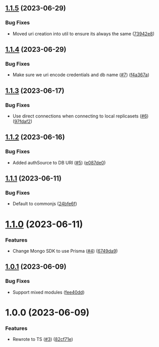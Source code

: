## [1.1.5](https://github.com/kapetacom/sdk-nodejs-nosql-mongodb/compare/v1.1.4...v1.1.5) (2023-06-29)


### Bug Fixes

* Moved uri creation into util to ensure its always the same ([73942e8](https://github.com/kapetacom/sdk-nodejs-nosql-mongodb/commit/73942e82ad035c1912801971d85dd04f33d8be0f))

## [1.1.4](https://github.com/kapetacom/sdk-nodejs-nosql-mongodb/compare/v1.1.3...v1.1.4) (2023-06-29)


### Bug Fixes

* Make sure we uri encode credentials and db name ([#7](https://github.com/kapetacom/sdk-nodejs-nosql-mongodb/issues/7)) ([f4a367a](https://github.com/kapetacom/sdk-nodejs-nosql-mongodb/commit/f4a367a45743189672a0260dd81dcd9a2f2abdfa))

## [1.1.3](https://github.com/kapetacom/sdk-nodejs-nosql-mongodb/compare/v1.1.2...v1.1.3) (2023-06-17)


### Bug Fixes

* Use direct connections when connecting to local replicasets ([#6](https://github.com/kapetacom/sdk-nodejs-nosql-mongodb/issues/6)) ([97fdaf2](https://github.com/kapetacom/sdk-nodejs-nosql-mongodb/commit/97fdaf2d641644c53ce03d91b913af73a63fa773))

## [1.1.2](https://github.com/kapetacom/sdk-nodejs-nosql-mongodb/compare/v1.1.1...v1.1.2) (2023-06-16)


### Bug Fixes

* Added authSource to DB URI ([#5](https://github.com/kapetacom/sdk-nodejs-nosql-mongodb/issues/5)) ([e087de0](https://github.com/kapetacom/sdk-nodejs-nosql-mongodb/commit/e087de0b4f3fa265635cb1fc27f5053ad51806e9))

## [1.1.1](https://github.com/kapetacom/sdk-nodejs-nosql-mongodb/compare/v1.1.0...v1.1.1) (2023-06-11)


### Bug Fixes

* Default to commonjs ([24bfe6f](https://github.com/kapetacom/sdk-nodejs-nosql-mongodb/commit/24bfe6f699875da2342b74ffc6a6226ae31f971d))

# [1.1.0](https://github.com/kapetacom/sdk-nodejs-nosql-mongodb/compare/v1.0.1...v1.1.0) (2023-06-11)


### Features

* Change Mongo SDK to use Prisma ([#4](https://github.com/kapetacom/sdk-nodejs-nosql-mongodb/issues/4)) ([6749da9](https://github.com/kapetacom/sdk-nodejs-nosql-mongodb/commit/6749da933cd5c8a67eb5f2884ccac32f6114b846))

## [1.0.1](https://github.com/kapetacom/sdk-nodejs-nosql-mongodb/compare/v1.0.0...v1.0.1) (2023-06-09)


### Bug Fixes

* Support mixed modules ([fee40dd](https://github.com/kapetacom/sdk-nodejs-nosql-mongodb/commit/fee40dd3dfa15029cfb49bfa3619bea1b18597c5))

# 1.0.0 (2023-06-09)


### Features

* Rewrote to TS ([#3](https://github.com/kapetacom/sdk-nodejs-nosql-mongodb/issues/3)) ([82cf71e](https://github.com/kapetacom/sdk-nodejs-nosql-mongodb/commit/82cf71ea1b9ef56a8ce856fae842d7ef10a5ddbd))
